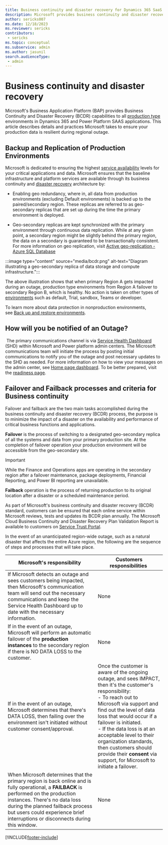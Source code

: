 ```yaml
---
title: Business continuity and disaster recovery for Dynamics 365 SaaS apps
description: Microsoft provides business continuity and disaster recovery for production environments of Dynamics 365 SaaS applications if there's an Azure region-wide outage. 
author: sericks007
ms.date: 12/18/2023
ms.reviewer: sericks
contributors: 
 - sericks 
ms.topic: conceptual
ms.subservice: admin
ms.author: jasunil
search.audienceType: 
 - admin
---
```


# Business continuity and disaster recovery

Microsoft's Business Application Platform (BAP) provides Business Continuity and Disaster Recovery (BCDR) capabilities to all [production type](/power-platform/admin/environments-overview) environments in Dynamics 365 and Power Platform SAAS applications. This article describes details and practices Microsoft takes to ensure your production data is resilient during regional outage.

## Backup and Replication of Production Environments

Microsoft is dedicated to ensuring the highest [service availability](https://servicetrust.microsoft.com/) levels for your critical applications and data. Microsoft ensures that the baseline infrastructure and platform services are available through its business continuity and [disaster recovery](/azure/reliability/disaster-recovery-overview) architecture by:

- Enabling geo redundancy, where in, all data from production environments (excluding Default environments) is backed up to the paired/secondary region. These replicas are referred to as geo-secondary replicas that are set up during the time the primary environment is deployed.

- Geo-secondary replicas are kept synchronized with the primary environment through continuous data replication. While at any given point, a secondary region might be slightly behind the primary region, the data on a secondary is guaranteed to be transactionally consistent. For more information on geo replication, visit [Active geo-replication - Azure SQL Database](/azure/azure-sql/database/active-geo-replication-overview)

:::image type="content" source="media/bcdr.png" alt-text="Diagram illustrating a geo-secondary replica of data storage and compute infrastructure.":::

The above illustration shows that when primary Region A gets impacted during an outage, production type environments from Region A failover to secondary Region B, which is healthy. No action is taken on other types of [environments](/power-platform/admin/environments-overview) such as default, Trial, sandbox, Teams or developer.

To learn more about data protection in nonproduction environments, see [Back up and restore environments](/power-platform/admin/backup-restore-environments).

## How will you be notified of an Outage?

 The primary communications channel is via [Service Health Dashboard](/power-platform/admin/notifications-explained) (SHD) within Microsoft and Power platform admin centers. The Microsoft communications team will initiate the process by posting initial communications to notify you of the outage and post necessary updates to the SHD as needed. For more information on how to view your messages on the admin center, see [Home page dashboard](/power-platform/admin/admin-documentation#home-page-dashboard). To be better prepared, visit the [readiness page](/services-hub/unified/health/ir-m365).    

## Failover and Failback processes and criteria for Business continuity

Failover and failback are the two main tasks accomplished during the business continuity and disaster recovery (BCDR) process, the purpose is to minimize the impact of a disaster on the availability and performance of critical business functions and applications.

**Failover** is the process of switching to a designated geo-secondary replica of all the systems and data from your primary production site. At the completion of failover operation your production environment will be accessible from the geo-secondary site.

> [!IMPORTANT]
> While the Finance and Operations apps are operating in the secondary region after a failover maintenance, package deployments, Financial Reporting, and Power BI reporting are unavailable.

**Failback** operation is the process of returning production to its original location after a disaster or a scheduled maintenance period.

As part of Microsoft's business continuity and disaster recovery (BCDR) standard, customers can be ensured that each online service within Microsoft reviews, tests and updates its BCDR plan annually. The Microsoft Cloud Business Continuity and Disaster Recovery Plan Validation Report is available to customers on [Service Trust Portal](https://aka.ms/stp).

In the event of an unanticipated region-wide outage, such as a natural disaster that affects the entire Azure region, the following are the sequence of steps and processes that will take place.

| Microsoft's responsibility  | Customers responsibilities  |
| --- | --- |
| If Microsoft detects an outage and sees customers being impacted, then Microsoft's communication team will send out the necessary communications and keep the Service Health Dashboard up to date with the necessary information. | None |
| If in the event of an outage, Microsoft will perform an automatic failover of the **production instances** to the secondary region if there is NO DATA LOSS to the customer. | None |
| If in the event of an outage, Microsoft determines that there's DATA LOSS, then failing over the environment isn't initiated without customer consent/approval. | Once the customer is aware of the ongoing outage, and sees IMPACT, then it's the customer's responsibility: <br> - To reach out to Microsoft via support and find out the level of data loss that would occur if a failover is initiated. <br> - If the data loss is at an acceptable level to their organization standards, then customers should provide their **consent** via support, for Microsoft to initiate a failover. |
| When Microsoft determines that the primary region is back online and is fully operational, a **FAILBACK** is performed on the production instances. There's no data loss during the planned failback process but users could experience brief interruptions or disconnects during this window. | None |

[!INCLUDE[footer-include](../includes/footer-banner.md)]
